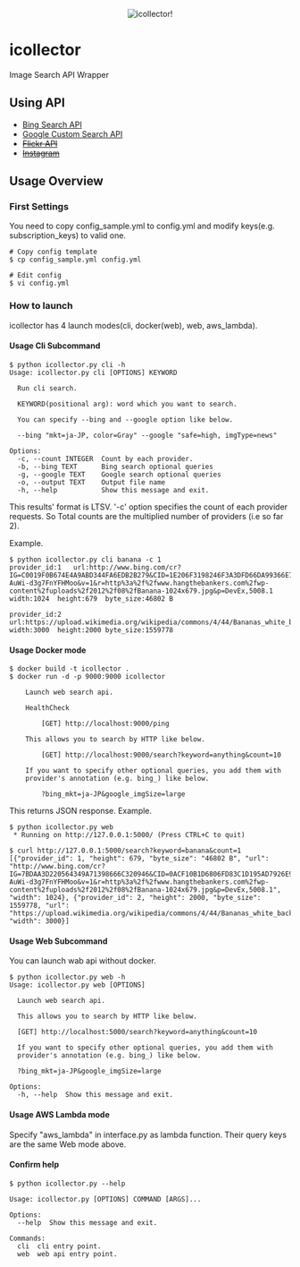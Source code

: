 <p align="center">
    <img src="https://www.dropbox.com/s/nmo71xslwn3slm5/icollector-oruche.png?dl=1" alt="icollector!"/>
</p>

# icollector

Image Search API Wrapper

## Using API
* [Bing Search API](https://www.microsoft.com/cognitive-services)
* [Google Custom Search API](https://developers.google.com/custom-search/json-api/v1/using_rest?hl=ja)
* ~~[Flickr API](https://www.flickr.com/services/api/flickr.photos.search.html)~~
* ~~[Instagram](https://www.instagram.com/developer/endpoints/media/)~~

## Usage Overview

### First Settings
You need to copy config_sample.yml to config.yml and modify keys(e.g.
subscription_keys) to valid one.
```
# Copy config template
$ cp config_sample.yml config.yml

# Edit config
$ vi config.yml
```

### How to launch

icollector has 4 launch modes(cli, docker(web), web, aws_lambda).  


#### Usage Cli Subcommand

```
$ python icollector.py cli -h
Usage: icollector.py cli [OPTIONS] KEYWORD

  Run cli search.

  KEYWORD(positional arg): word which you want to search.

  You can specify --bing and --google option like below.

  --bing "mkt=ja-JP, color=Gray" --google "safe=high, imgType=news"

Options:
  -c, --count INTEGER  Count by each provider.
  -b, --bing TEXT      Bing search optional queries
  -g, --google TEXT    Google search optional queries
  -o, --output TEXT    Output file name
  -h, --help           Show this message and exit.
 ```
This results' format is LTSV.
'-c' option specifies the count of each provider requests.
So Total counts are the multiplied number of providers (i.e so far 2).

Example.
```
$ python icollector.py cli banana -c 1
provider_id:1	url:http://www.bing.com/cr?IG=C0019F0B674E4A9ABD344FA6EDB2B279&CID=1E206F3198246F3A3DFD66DA99366E71&rd=1&h=JE9jlpJMuqdCiBHIIKUMm7ffA-AuWi-d3g7FnYFHMoo&v=1&r=http%3a%2f%2fwww.hangthebankers.com%2fwp-content%2fuploads%2f2012%2f08%2fBanana-1024x679.jpg&p=DevEx,5008.1	width:1024	height:679	byte_size:46802 B

provider_id:2	url:https://upload.wikimedia.org/wikipedia/commons/4/44/Bananas_white_background_DS.jpg	width:3000	height:2000	byte_size:1559778
```

#### Usage Docker mode

```
$ docker build -t icollector .
$ docker run -d -p 9000:9000 icollector

    Launch web search api.
    
    HealthCheck
        
        [GET] http://localhost:9000/ping

    This allows you to search by HTTP like below.

        [GET] http://localhost:9000/search?keyword=anything&count=10

    If you want to specify other optional queries, you add them with
    provider's annotation (e.g. bing_) like below.

        ?bing_mkt=ja-JP&google_imgSize=large

```

This returns JSON response.
Example.

```
$ python icollector.py web
 * Running on http://127.0.0.1:5000/ (Press CTRL+C to quit)
  
$ curl http://127.0.0.1:5000/search?keyword=banana&count=1
[{"provider_id": 1, "height": 679, "byte_size": "46802 B", "url": "http://www.bing.com/cr?IG=7BDAA3D220564349A71398666C320946&CID=0ACF10B1D6806FD83C1D195AD7926E9F&rd=1&h=JE9jlpJMuqdCiBHIIKUMm7ffA-AuWi-d3g7FnYFHMoo&v=1&r=http%3a%2f%2fwww.hangthebankers.com%2fwp-content%2fuploads%2f2012%2f08%2fBanana-1024x679.jpg&p=DevEx,5008.1", "width": 1024}, {"provider_id": 2, "height": 2000, "byte_size": 1559778, "url": "https://upload.wikimedia.org/wikipedia/commons/4/44/Bananas_white_background_DS.jpg", "width": 3000}]

```

 

#### Usage Web Subcommand 

You can launch wab api without docker. 
```
$ python icollector.py web -h
Usage: icollector.py web [OPTIONS]

  Launch web search api.

  This allows you to search by HTTP like below.

  [GET] http://localhost:5000/search?keyword=anything&count=10

  If you want to specify other optional queries, you add them with
  provider's annotation (e.g. bing_) like below.

  ?bing_mkt=ja-JP&google_imgSize=large

Options:
  -h, --help  Show this message and exit.
 ```
 

#### Usage AWS Lambda mode
Specify "aws_lambda" in interface.py as lambda function.
Their query keys are the same Web mode above.


#### Confirm help
```
$ python icollector.py --help

Usage: icollector.py [OPTIONS] COMMAND [ARGS]...

Options:
  --help  Show this message and exit.

Commands:
  cli  cli entry point.
  web  web api entry point.

```
